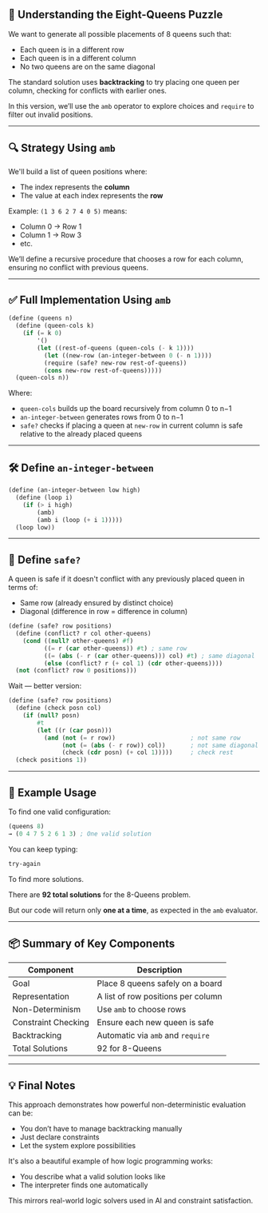 ## 🧠 Understanding the Eight-Queens Puzzle

We want to generate all possible placements of 8 queens such that:
- Each queen is in a different row
- Each queen is in a different column
- No two queens are on the same diagonal

The standard solution uses **backtracking** to try placing one queen per column, checking for conflicts with earlier ones.

In this version, we’ll use the `amb` operator to explore choices and `require` to filter out invalid positions.

---

## 🔍 Strategy Using `amb`

We'll build a list of queen positions where:
- The index represents the **column**
- The value at each index represents the **row**

Example: `(1 3 6 2 7 4 0 5)` means:
- Column 0 → Row 1
- Column 1 → Row 3
- etc.

We’ll define a recursive procedure that chooses a row for each column, ensuring no conflict with previous queens.

---

## ✅ Full Implementation Using `amb`

```scheme
(define (queens n)
  (define (queen-cols k)
    (if (= k 0)
        '()
        (let ((rest-of-queens (queen-cols (- k 1))))
          (let ((new-row (an-integer-between 0 (- n 1))))
          (require (safe? new-row rest-of-queens))
          (cons new-row rest-of-queens)))))
  (queen-cols n))
```

Where:

- `queen-cols` builds up the board recursively from column 0 to n−1
- `an-integer-between` generates rows from 0 to n−1
- `safe?` checks if placing a queen at `new-row` in current column is safe relative to the already placed queens

---

## 🛠️ Define `an-integer-between`

```scheme
(define (an-integer-between low high)
  (define (loop i)
    (if (> i high)
        (amb)
        (amb i (loop (+ i 1)))))
  (loop low))
```

---

## 📌 Define `safe?`

A queen is safe if it doesn't conflict with any previously placed queen in terms of:
- Same row (already ensured by distinct choice)
- Diagonal (difference in row = difference in column)

```scheme
(define (safe? row positions)
  (define (conflict? r col other-queens)
    (cond ((null? other-queens) #f)
          ((= r (car other-queens)) #t) ; same row
          ((= (abs (- r (car other-queens))) col) #t) ; same diagonal
          (else (conflict? r (+ col 1) (cdr other-queens))))
  (not (conflict? row 0 positions)))
```

Wait — better version:

```scheme
(define (safe? row positions)
  (define (check posn col)
    (if (null? posn)
        #t
        (let ((r (car posn)))
          (and (not (= r row))                     ; not same row
               (not (= (abs (- r row)) col))       ; not same diagonal
               (check (cdr posn) (+ col 1)))))     ; check rest
  (check positions 1))
```

---

## 🧪 Example Usage

To find one valid configuration:

```scheme
(queens 8)
→ (0 4 7 5 2 6 1 3) ; One valid solution
```

You can keep typing:

```scheme
try-again
```

To find more solutions.

There are **92 total solutions** for the 8-Queens problem.

But our code will return only **one at a time**, as expected in the `amb` evaluator.

---

## 📦 Summary of Key Components

| Component | Description |
|----------|-------------|
| Goal | Place 8 queens safely on a board |
| Representation | A list of row positions per column |
| Non-Determinism | Use `amb` to choose rows |
| Constraint Checking | Ensure each new queen is safe |
| Backtracking | Automatic via `amb` and `require` |
| Total Solutions | 92 for 8-Queens |

---

## 💡 Final Notes

This approach demonstrates how powerful non-deterministic evaluation can be:
- You don’t have to manage backtracking manually
- Just declare constraints
- Let the system explore possibilities

It's also a beautiful example of how logic programming works:
- You describe what a valid solution looks like
- The interpreter finds one automatically

This mirrors real-world logic solvers used in AI and constraint satisfaction.
